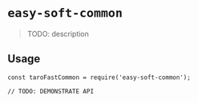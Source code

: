 # `easy-soft-common`

> TODO: description

## Usage

```
const taroFastCommon = require('easy-soft-common');

// TODO: DEMONSTRATE API
```
